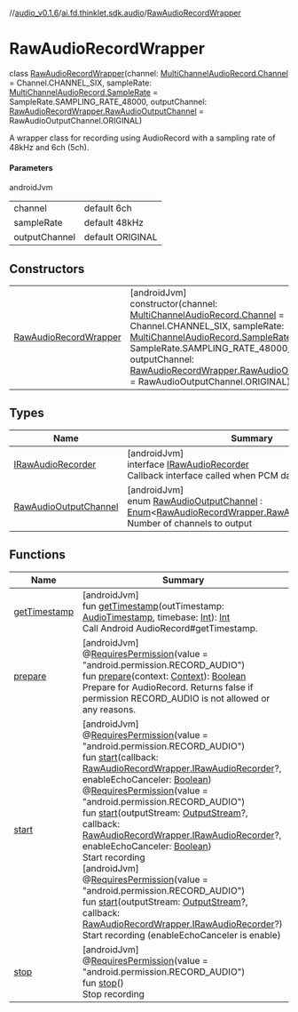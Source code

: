 //[audio_v0.1.6](../../../index.md)/[ai.fd.thinklet.sdk.audio](../index.md)/[RawAudioRecordWrapper](index.md)

# RawAudioRecordWrapper

class [RawAudioRecordWrapper](index.md)(channel: [MultiChannelAudioRecord.Channel](../-multi-channel-audio-record/-channel/index.md) = Channel.CHANNEL_SIX, sampleRate: [MultiChannelAudioRecord.SampleRate](../-multi-channel-audio-record/-sample-rate/index.md) = SampleRate.SAMPLING_RATE_48000, outputChannel: [RawAudioRecordWrapper.RawAudioOutputChannel](-raw-audio-output-channel/index.md) = RawAudioOutputChannel.ORIGINAL)

A wrapper class for recording using AudioRecord with a sampling rate of 48kHz and 6ch (5ch).

#### Parameters

androidJvm

| | |
|---|---|
| channel | default 6ch |
| sampleRate | default 48kHz |
| outputChannel | default ORIGINAL |

## Constructors

| | |
|---|---|
| [RawAudioRecordWrapper](-raw-audio-record-wrapper.md) | [androidJvm]<br>constructor(channel: [MultiChannelAudioRecord.Channel](../-multi-channel-audio-record/-channel/index.md) = Channel.CHANNEL_SIX, sampleRate: [MultiChannelAudioRecord.SampleRate](../-multi-channel-audio-record/-sample-rate/index.md) = SampleRate.SAMPLING_RATE_48000, outputChannel: [RawAudioRecordWrapper.RawAudioOutputChannel](-raw-audio-output-channel/index.md) = RawAudioOutputChannel.ORIGINAL) |

## Types

| Name | Summary |
|---|---|
| [IRawAudioRecorder](-i-raw-audio-recorder/index.md) | [androidJvm]<br>interface [IRawAudioRecorder](-i-raw-audio-recorder/index.md)<br>Callback interface called when PCM data is received. |
| [RawAudioOutputChannel](-raw-audio-output-channel/index.md) | [androidJvm]<br>enum [RawAudioOutputChannel](-raw-audio-output-channel/index.md) : [Enum](https://kotlinlang.org/api/latest/jvm/stdlib/kotlin/-enum/index.html)&lt;[RawAudioRecordWrapper.RawAudioOutputChannel](-raw-audio-output-channel/index.md)&gt; <br>Number of channels to output |

## Functions

| Name | Summary |
|---|---|
| [getTimestamp](get-timestamp.md) | [androidJvm]<br>fun [getTimestamp](get-timestamp.md)(outTimestamp: [AudioTimestamp](https://developer.android.com/reference/kotlin/android/media/AudioTimestamp.html), timebase: [Int](https://kotlinlang.org/api/latest/jvm/stdlib/kotlin/-int/index.html)): [Int](https://kotlinlang.org/api/latest/jvm/stdlib/kotlin/-int/index.html)<br>Call Android AudioRecord#getTimestamp. |
| [prepare](prepare.md) | [androidJvm]<br>@[RequiresPermission](https://developer.android.com/reference/kotlin/androidx/annotation/RequiresPermission.html)(value = &quot;android.permission.RECORD_AUDIO&quot;)<br>fun [prepare](prepare.md)(context: [Context](https://developer.android.com/reference/kotlin/android/content/Context.html)): [Boolean](https://kotlinlang.org/api/latest/jvm/stdlib/kotlin/-boolean/index.html)<br>Prepare for AudioRecord. Returns false if permission RECORD_AUDIO is not allowed or any reasons. |
| [start](start.md) | [androidJvm]<br>@[RequiresPermission](https://developer.android.com/reference/kotlin/androidx/annotation/RequiresPermission.html)(value = &quot;android.permission.RECORD_AUDIO&quot;)<br>fun [start](start.md)(callback: [RawAudioRecordWrapper.IRawAudioRecorder](-i-raw-audio-recorder/index.md)?, enableEchoCanceler: [Boolean](https://kotlinlang.org/api/latest/jvm/stdlib/kotlin/-boolean/index.html))<br>@[RequiresPermission](https://developer.android.com/reference/kotlin/androidx/annotation/RequiresPermission.html)(value = &quot;android.permission.RECORD_AUDIO&quot;)<br>fun [start](start.md)(outputStream: [OutputStream](https://developer.android.com/reference/kotlin/java/io/OutputStream.html)?, callback: [RawAudioRecordWrapper.IRawAudioRecorder](-i-raw-audio-recorder/index.md)?, enableEchoCanceler: [Boolean](https://kotlinlang.org/api/latest/jvm/stdlib/kotlin/-boolean/index.html))<br>Start recording<br>[androidJvm]<br>@[RequiresPermission](https://developer.android.com/reference/kotlin/androidx/annotation/RequiresPermission.html)(value = &quot;android.permission.RECORD_AUDIO&quot;)<br>fun [start](start.md)(outputStream: [OutputStream](https://developer.android.com/reference/kotlin/java/io/OutputStream.html)?, callback: [RawAudioRecordWrapper.IRawAudioRecorder](-i-raw-audio-recorder/index.md)?)<br>Start recording (enableEchoCanceler is enable) |
| [stop](stop.md) | [androidJvm]<br>@[RequiresPermission](https://developer.android.com/reference/kotlin/androidx/annotation/RequiresPermission.html)(value = &quot;android.permission.RECORD_AUDIO&quot;)<br>fun [stop](stop.md)()<br>Stop recording |
